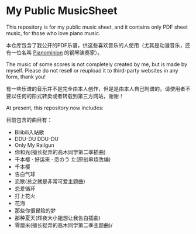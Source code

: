 # My Public MusicSheet
This repository is for my public music sheet, and it contains only PDF sheet music, for those who love piano music.

本仓库包含了我公开的PDF乐谱，供这些喜欢音乐的人使用（尤其是动漫音乐，还有一位名叫 [Pianominion](https://space.bilibili.com/300356188) 的钢琴演奏家）。

The music of some scores is not completely created by me, but is made by myself. Please do not resell or reupload it to third-party websites in any form, thank you!

有一些乐谱的音乐并不是完全由本人创作，但是是由本人自己制谱的，请使用者不要以任何的形式转卖或者转载到第三方网站，谢谢！

At present, this repository now includes:

目前包含的曲目有：

- Bilibili入站歌
- DDU-DU DDU-DU
- Only My Railgun
- 你和光(擅长捉弄的高木同学第二季插曲)
- 千本樱 · 好运来 · 恋のう た(原创串烧改编)
- 千本樱
- 告白气球
- 恋歌(总之就是非常可爱主题曲)
- 恋爱循环
- 打上花火
- 花海
- 那些你很冒险的梦
- 那种夏天(辉夜大小姐想让我告白插曲)
- 零厘米(擅长捉弄的高木同学第二季主题曲)/
